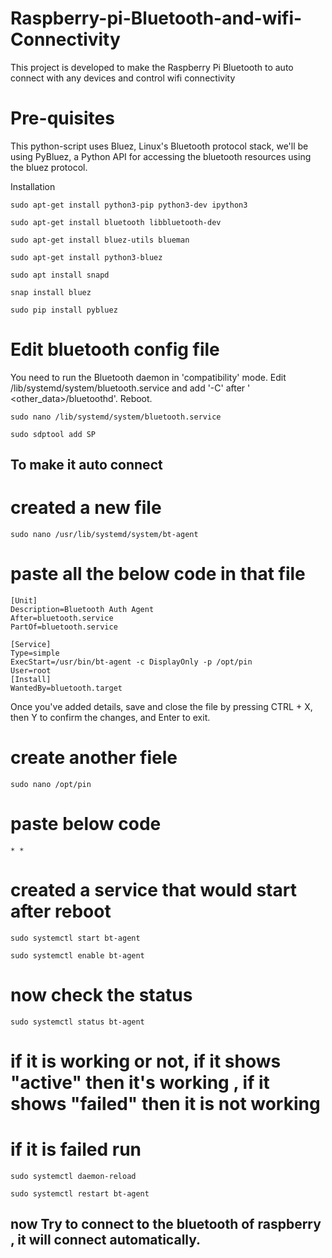 # Raspberry-pi-Bluetooth-and-wifi-Connectivity
This project is developed to make the Raspberry Pi Bluetooth to auto connect with any devices and  control wifi connectivity 


# Pre-quisites
This python-script uses Bluez, Linux's Bluetooth protocol stack, we'll be using PyBluez, a Python API for accessing the bluetooth resources using the bluez protocol.

Installation
```
sudo apt-get install python3-pip python3-dev ipython3

sudo apt-get install bluetooth libbluetooth-dev

sudo apt-get install bluez-utils blueman

sudo apt-get install python3-bluez

sudo apt install snapd

snap install bluez

sudo pip install pybluez
```

# Edit bluetooth config file 
You need to run the Bluetooth daemon in 'compatibility' mode. Edit /lib/systemd/system/bluetooth.service and add '-C' after ' <other_data>/bluetoothd'. Reboot.

```
sudo nano /lib/systemd/system/bluetooth.service
```
```
sudo sdptool add SP
```

## To make it auto connect

# created a new file
```
sudo nano /usr/lib/systemd/system/bt-agent
```
# paste all the below code in that file

```
[Unit]
Description=Bluetooth Auth Agent
After=bluetooth.service
PartOf=bluetooth.service

[Service]
Type=simple
ExecStart=/usr/bin/bt-agent -c DisplayOnly -p /opt/pin
User=root
[Install]
WantedBy=bluetooth.target
```
Once you've added details, save and close the file by pressing CTRL + X, then Y to confirm the changes, and Enter to exit.


# create another fiele
```
sudo nano /opt/pin
```

# paste below code
```
* *
```
# created a service that would start after reboot
```
sudo systemctl start bt-agent
```
```
sudo systemctl enable bt-agent
```

# now check the status
```
sudo systemctl status bt-agent
```
# if it is working or not, if it shows "active" then it's working , if it shows "failed" then it is  not working 
# if it is failed run 
```
sudo systemctl daemon-reload
```
```
sudo systemctl restart bt-agent
```

## now Try to connect to the bluetooth of raspberry , it will connect automatically.
